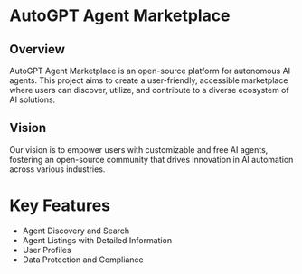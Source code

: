 # AutoGPT Agent Marketplace

## Overview
AutoGPT Agent Marketplace is an open-source platform for autonomous AI agents. This project aims to create a user-friendly, accessible marketplace where users can discover, utilize, and contribute to a diverse ecosystem of AI solutions.

## Vision
Our vision is to empower users with customizable and free AI agents, fostering an open-source community that drives innovation in AI automation across various industries.

# Key Features

- Agent Discovery and Search
- Agent Listings with Detailed Information
- User Profiles
- Data Protection and Compliance
